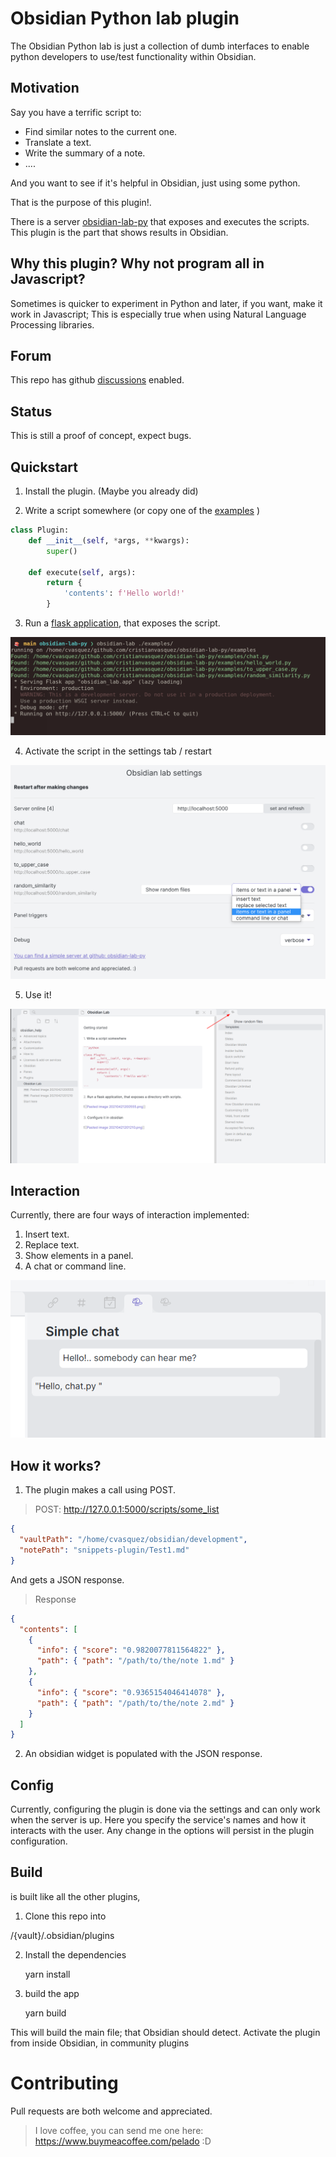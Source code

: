 # Obsidian Python lab plugin

The Obsidian Python lab is just a collection of dumb interfaces to enable python developers to use/test functionality within Obsidian. 

## Motivation

Say you have a terrific script to:

-   Find similar notes to the current one.
-   Translate a text.
-   Write the summary of a note.
-   ....

And you want to see if it's helpful in Obsidian, just using some python.

That is the purpose of this plugin!. 

There is a server [obsidian-lab-py](https://github.com/cristianvasquez/obsidian-lab-py) that exposes and executes the scripts. This plugin is the part that shows results in Obsidian. 

## Why this plugin? Why not program all in Javascript?

Sometimes is quicker to experiment in Python and later, if you want, make it work in Javascript; This is especially true when using Natural Language Processing libraries.

## Forum

This repo has github [discussions](https://github.com/cristianvasquez/obsidian-lab/discussions) enabled.

## Status

This is still a proof of concept, expect bugs.

## Quickstart

1. Install the plugin. (Maybe you already did)

2. Write a script somewhere (or copy one of the [examples](https://github.com/cristianvasquez/obsidian-lab-py/tree/main/examples) )

```python
class Plugin:
    def __init__(self, *args, **kwargs):        
        super()

    def execute(self, args):
        return {
            'contents': f'Hello world!'
        }
```

3. Run a [flask application](https://github.com/cristianvasquez/obsidian-lab-py), that exposes the script.

![Server](./docs/server.png)

4. Activate the script in the settings tab / restart

![Options](./docs/configure.png)

5. Use it!

![Use it](./docs/use.png)


## Interaction

Currently, there are four ways of interaction implemented:

1. Insert text.
2. Replace text.
3. Show elements in a panel.
4. A chat or command line.

![Example widget](./docs/chat.png)

## How it works?

1.  The plugin makes a call using POST.

> POST: <http://127.0.0.1:5000/scripts/some_list>

```json
{
  "vaultPath": "/home/cvasquez/obsidian/development",
  "notePath": "snippets-plugin/Test1.md"
}
```

And gets a JSON response.

> Response

```json
{
  "contents": [
    {
      "info": { "score": "0.9820077811564822" },
      "path": { "path": "/path/to/the/note 1.md" }
    },
    {
      "info": { "score": "0.9365154046414078" },
      "path": { "path": "/path/to/the/note 2.md" }
    }
  ]
}
```

2.  An obsidian widget is populated with the JSON response.

## Config

Currently, configuring the plugin is done via the settings and can only work when the server is up. Here you specify the service's names and how it interacts with the user. Any change in the options will persist in the plugin configuration. 

## Build

is built like all the other plugins,

1.  Clone this repo into

/{vault}/.obsidian/plugins

2.  Install the dependencies

    yarn install

3.  build the app

    yarn build

This will build the main file; that Obsidian should detect. Activate the plugin from inside Obsidian, in community plugins

# Contributing

Pull requests are both welcome and appreciated.

> I love coffee, you can send me one here: <https://www.buymeacoffee.com/pelado> :D
